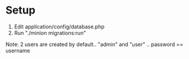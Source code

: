 # Setup

1. Edit application/config/database.php
2. Run "./minion migrations:run"

Note: 2 users are created by default.. "admin" and "user" .. password == username
